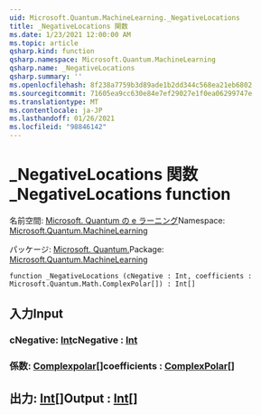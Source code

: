 ```yaml
---
uid: Microsoft.Quantum.MachineLearning._NegativeLocations
title: _NegativeLocations 関数
ms.date: 1/23/2021 12:00:00 AM
ms.topic: article
qsharp.kind: function
qsharp.namespace: Microsoft.Quantum.MachineLearning
qsharp.name: _NegativeLocations
qsharp.summary: ''
ms.openlocfilehash: 8f238a7759b3d89ade1b2dd344c568ea21eb6802
ms.sourcegitcommit: 71605ea9cc630e84e7ef29027e1f0ea06299747e
ms.translationtype: MT
ms.contentlocale: ja-JP
ms.lasthandoff: 01/26/2021
ms.locfileid: "98846142"
---
```

# <a name="_negativelocations-function"></a><span data-ttu-id="3cdeb-102">_NegativeLocations 関数</span><span class="sxs-lookup"><span data-stu-id="3cdeb-102">_NegativeLocations function</span></span>

<span data-ttu-id="3cdeb-103">名前空間: [Microsoft. Quantum の e ラーニング](xref:Microsoft.Quantum.MachineLearning)</span><span class="sxs-lookup"><span data-stu-id="3cdeb-103">Namespace: [Microsoft.Quantum.MachineLearning](xref:Microsoft.Quantum.MachineLearning)</span></span>

<span data-ttu-id="3cdeb-104">パッケージ: [Microsoft. Quantum.](https://nuget.org/packages/Microsoft.Quantum.MachineLearning)</span><span class="sxs-lookup"><span data-stu-id="3cdeb-104">Package: [Microsoft.Quantum.MachineLearning](https://nuget.org/packages/Microsoft.Quantum.MachineLearning)</span></span>




```qsharp
function _NegativeLocations (cNegative : Int, coefficients : Microsoft.Quantum.Math.ComplexPolar[]) : Int[]
```


## <a name="input"></a><span data-ttu-id="3cdeb-105">入力</span><span class="sxs-lookup"><span data-stu-id="3cdeb-105">Input</span></span>

### <a name="cnegative--int"></a><span data-ttu-id="3cdeb-106">cNegative: [Int](xref:microsoft.quantum.lang-ref.int)</span><span class="sxs-lookup"><span data-stu-id="3cdeb-106">cNegative : [Int](xref:microsoft.quantum.lang-ref.int)</span></span>




### <a name="coefficients--complexpolar"></a><span data-ttu-id="3cdeb-107">係数: [Complexpolar](xref:Microsoft.Quantum.Math.ComplexPolar)[]</span><span class="sxs-lookup"><span data-stu-id="3cdeb-107">coefficients : [ComplexPolar](xref:Microsoft.Quantum.Math.ComplexPolar)[]</span></span>





## <a name="output--int"></a><span data-ttu-id="3cdeb-108">出力: [Int](xref:microsoft.quantum.lang-ref.int)[]</span><span class="sxs-lookup"><span data-stu-id="3cdeb-108">Output : [Int](xref:microsoft.quantum.lang-ref.int)[]</span></span>

